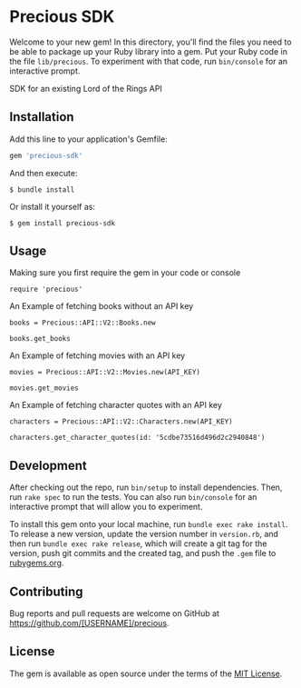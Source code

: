 # Precious SDK

Welcome to your new gem! In this directory, you'll find the files you need to be able to package up your Ruby library into a gem. Put your Ruby code in the file `lib/precious`. To experiment with that code, run `bin/console` for an interactive prompt.

SDK for an existing Lord of the Rings API

## Installation

Add this line to your application's Gemfile:

```ruby
gem 'precious-sdk'
```

And then execute:

    $ bundle install

Or install it yourself as:

    $ gem install precious-sdk

## Usage

Making sure you first require the gem in your code or console

```
require 'precious'
```

An Example of fetching books without an API key

```
books = Precious::API::V2::Books.new

books.get_books
```

An Example of fetching movies with an API key
```
movies = Precious::API::V2::Movies.new(API_KEY)

movies.get_movies
```

An Example of fetching character quotes with an API key
```
characters = Precious::API::V2::Characters.new(API_KEY)

characters.get_character_quotes(id: '5cdbe73516d496d2c2940848')
```

## Development

After checking out the repo, run `bin/setup` to install dependencies. Then, run `rake spec` to run the tests. You can also run `bin/console` for an interactive prompt that will allow you to experiment.

To install this gem onto your local machine, run `bundle exec rake install`. To release a new version, update the version number in `version.rb`, and then run `bundle exec rake release`, which will create a git tag for the version, push git commits and the created tag, and push the `.gem` file to [rubygems.org](https://rubygems.org).

## Contributing

Bug reports and pull requests are welcome on GitHub at https://github.com/[USERNAME]/precious.

## License

The gem is available as open source under the terms of the [MIT License](https://opensource.org/licenses/MIT).
